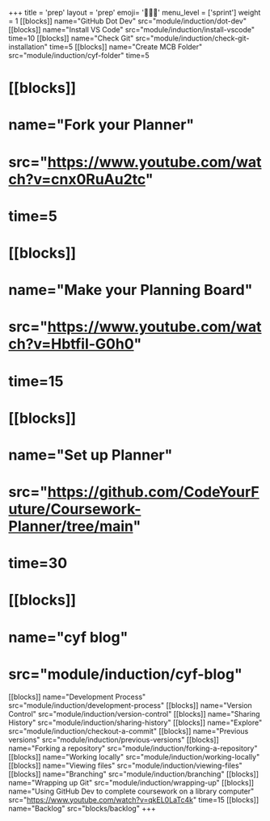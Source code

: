 +++
title = 'prep'
layout = 'prep'
emoji= '🧑🏾‍💻'
menu_level = ['sprint']
weight = 1
[[blocks]]
name="GitHub Dot Dev"
src="module/induction/dot-dev"
[[blocks]]
name="Install VS Code"
src="module/induction/install-vscode"
time=10
[[blocks]]
name="Check Git"
src="module/induction/check-git-installation"
time=5
[[blocks]]
name="Create MCB Folder"
src="module/induction/cyf-folder"
time=5
# [[blocks]]
# name="Fork your Planner"
# src="https://www.youtube.com/watch?v=cnx0RuAu2tc"
# time=5
# [[blocks]]
# name="Make your Planning Board"
# src="https://www.youtube.com/watch?v=Hbtfil-G0h0"
# time=15
# [[blocks]]
# name="Set up Planner"
# src="https://github.com/CodeYourFuture/Coursework-Planner/tree/main"
# time=30
# [[blocks]]
# name="cyf blog"
# src="module/induction/cyf-blog"
[[blocks]]
name="Development Process"
src="module/induction/development-process"
[[blocks]]
name="Version Control"
src="module/induction/version-control"
[[blocks]]
name="Sharing History"
src="module/induction/sharing-history"
[[blocks]]
name="Explore"
src="module/induction/checkout-a-commit"
[[blocks]]
name="Previous versions"
src="module/induction/previous-versions"
[[blocks]]
name="Forking a repository"
src="module/induction/forking-a-repository"
[[blocks]]
name="Working locally"
src="module/induction/working-locally"
[[blocks]]
name="Viewing files"
src="module/induction/viewing-files"
[[blocks]]
name="Branching"
src="module/induction/branching"
[[blocks]]
name="Wrapping up Git"
src="module/induction/wrapping-up"
[[blocks]]
name="Using GitHub Dev to complete coursework on a library computer"
src="https://www.youtube.com/watch?v=qkEL0LaTc4k"
time=15
[[blocks]]
name="Backlog"
src="blocks/backlog"
+++